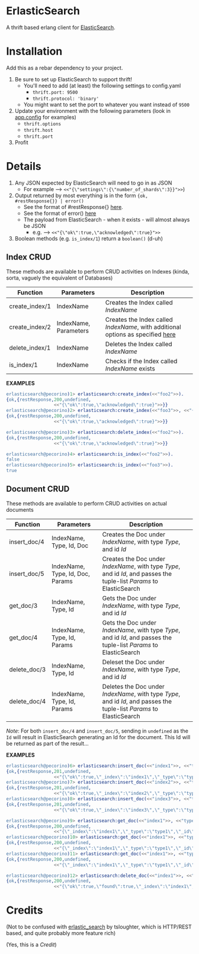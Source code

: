 ErlasticSearch
=========
A thrift based erlang client for [ElasticSearch](http://www.elasticsearch.org/).



Installation
============
Add this as a rebar dependency to your project.

1. Be sure to set up ElasticSearch to support thrift!
   * You'll need to add (at least) the following settings to config.yaml
      * ```thrift.port: 9500```
      * ```thrift.protocol: 'binary'```
    * You might want to set the port to whatever you want instead of ```9500```
1. Update your environment with the following parameters (look in [app.config](https://github.com/dieswaytoofast/erlasticsearch/blob/master/app.config) for examples)
   * ```thrift.options```
   * ```thrift.host```
   * ```thrift.port```
1. Profit


Details
============
1. Any JSON expected by ElasticSearch will need to go in as JSON  
   * For example --> ```<<"{\"settings\":{\"number_of_shards\":3}}">>```)
1. Output returned by most everything is in the form ```{ok, #restResponse{}} | error()```
   * See the format of #restResponse{} [here](https://github.com/dieswaytoofast/erlasticsearch/blob/master/src/elasticsearch_types.hrl).
   * See the format of error() [here](https://github.com/dieswaytoofast/erlasticsearch/blob/master/src/erlasticsearch.hrl)
   * The payload from ElasticSearch - when it exists - will almost always be JSON
      * e.g. --> ```<<"{\"ok\":true,\"acknowledged\":true}">>```
1. Boolean methods (e.g. ```is_index/1```) return a ```boolean()``` (d-uh)




Index CRUD
-----
These methods are available to perform CRUD activities on Indexes (kinda, sorta, vaguely the equivalent of Databases)

Function | Parameters | Description
----- | ----------- | --------
create_index/1 | IndexName  | Creates the Index called _IndexName_
create_index/2 | IndexName, Parameters | Creates the Index called _IndexName_, with additional options as specified [here](http://www.elasticsearch.org/guide/reference/api/admin-indices-create-index/)
delete_index/1 | IndexName  | Deletes the Index called _IndexName_
is_index/1 | IndexName  | Checks if the Index called _IndexName_ exists



**EXAMPLES**

```erlang
erlasticsearch@pecorino)1> erlasticsearch:create_index(<<"foo2">>).
{ok,{restResponse,200,undefined,
                  <<"{\"ok\":true,\"acknowledged\":true}">>}}
erlasticsearch@pecorino)2> erlasticsearch:create_index(<<"foo3">>, <<"{\"settings\":{\"number_of_shards\":3}}">>).
{ok,{restResponse,200,undefined,
                  <<"{\"ok\":true,\"acknowledged\":true}">>}}
```
```erlang
erlasticsearch@pecorino)3> erlasticsearch:delete_index(<<"foo2">>).                                               
{ok,{restResponse,200,undefined,
                  <<"{\"ok\":true,\"acknowledged\":true}">>}}
```
```erlang
erlasticsearch@pecorino)4> erlasticsearch:is_index(<<"foo2">>).    
false
erlasticsearch@pecorino)5> erlasticsearch:is_index(<<"foo3">>).
true
```



Document CRUD
-----
These methods are available to perform CRUD activities on actual documents 

Function | Parameters | Description
----- | ----------- | --------
insert_doc/4 | IndexName, Type, Id, Doc  | Creates the Doc under _IndexName_, with type _Type_, and id _Id_
insert_doc/5 | IndexName, Type, Id, Doc, Params  | Creates the Doc under _IndexName_, with type _Type_, and id _Id_, and passes the tuple-list _Params_ to ElasticSearch
get_doc/3 | IndexName, Type, Id  | Gets the Doc under _IndexName_, with type _Type_, and id _Id_
get_doc/4 | IndexName, Type, Id, Params  | Gets the Doc under _IndexName_, with type _Type_, and id _Id_, and passes the tuple-list _Params_ to ElasticSearch
delete_doc/3 | IndexName, Type, Id  | Deleset the Doc under _IndexName_, with type _Type_, and id _Id_
delete_doc/4 | IndexName, Type, Id, Params  | Deletes the Doc under _IndexName_, with type _Type_, and id _Id_, and passes the tuple-list _Params_ to ElasticSearch

_Note_: For both ```insert_doc/4``` and ```insert_doc/5```, sending in ```undefined``` as the ```Id``` will result in ElasticSearch generating an Id for the document.  This Id will be returned as part of the result...


**EXAMPLES**

```erlang
erlasticsearch@pecorino)6> erlasticsearch:insert_doc(<<"index1">>, <<"type1">>, <<"id1">>, <<"{\"some_key\":\"some_val\"}">>).
{ok,{restResponse,201,undefined,
                  <<"{\"ok\":true,\"_index\":\"index1\",\"_type\":\"type1\",\"_id\":\"id1\",\"_version\":1}">>}}
erlasticsearch@pecorino)7> erlasticsearch:insert_doc(<<"index2">>, <<"type3">>, <<"id2">>, <<"{\"some_key\":\"some_val\"}">>, [{'_ttl', '1d'}]). 
{ok,{restResponse,201,undefined,
                  <<"{\"ok\":true,\"_index\":\"index2\",\"_type\":\"type3\",\"_id\":\"id2\",\"_version\":1}">>}}
erlasticsearch@pecorino)8> erlasticsearch:insert_doc(<<"index3">>, <<"type3">>, undefined, <<"{\"some_key\":\"some_val\"}">>).
{ok,{restResponse,201,undefined,
                  <<"{\"ok\":true,\"_index\":\"index3\",\"_type\":\"type3\",\"_id\":\"8Ji9R-TtT4KXxUOvb14K8g\",\"_version\":1}">>}}
```
```erlang
erlasticsearch@pecorino)9> erlasticsearch:get_doc(<<"index1">>, <<"type1">>, <<"id1">>).
{ok,{restResponse,200,undefined,
                  <<"{\"_index\":\"index1\",\"_type\":\"type1\",\"_id\":\"id1\",\"_version\":1,\"exists\":true, \"_source\" : {\"som"...>>}}
erlasticsearch@pecorino)10> erlasticsearch:get_doc(<<"index1">>, <<"type1">>, <<"id1">>, [{fields, foobar}]).
{ok,{restResponse,200,undefined,
                  <<"{\"_index\":\"index1\",\"_type\":\"type1\",\"_id\":\"id1\",\"_version\":1,\"exists\":true}">>}}
erlasticsearch@pecorino)11> erlasticsearch:get_doc(<<"index1">>, <<"type1">>, <<"id1">>, [{fields, some_key}]).
{ok,{restResponse,200,undefined,
                  <<"{\"_index\":\"index1\",\"_type\":\"type1\",\"_id\":\"id1\",\"_version\":1,\"exists\":true,\"fields\":{\"some_ke"...>>}}
```
```erlang
erlasticsearch@pecorino)12> erlasticsearch:delete_doc(<<"index1">>, <<"type1">>, <<"id1">>).                   
{ok,{restResponse,200,undefined,
                  <<"{\"ok\":true,\"found\":true,\"_index\":\"index1\",\"_type\":\"type1\",\"_id\":\"id1\",\"_version\":2}">>}}
```

Credits
=======
(Not to be confused with [erlastic_search](https://github.com/tsloughter/erlastic_search) by tsloughter, which is HTTP/REST based, and quite probably more feature rich)

(Yes, this is a _Credit_)
